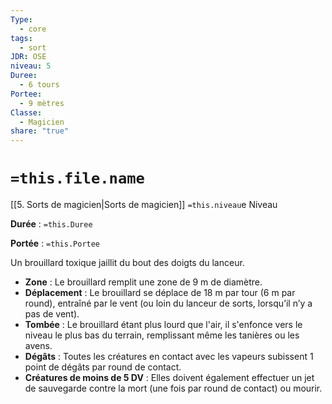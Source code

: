 ```yaml
---
Type:
  - core
tags:
  - sort
JDR: OSE
niveau: 5
Duree:
  - 6 tours
Portee:
  - 9 mètres
Classe:
  - Magicien
share: "true"
---
```

# `=this.file.name`  

[[5. Sorts de magicien|Sorts de magicien]] `=this.niveau`e Niveau

**Durée** : `=this.Duree` 

**Portée** : `=this.Portee`

Un brouillard toxique jaillit du bout des doigts du lanceur.

- **Zone** : Le brouillard remplit une zone de 9 m de diamètre.
- **Déplacement** : Le brouillard se déplace de 18 m par tour (6 m par round), entraîné par le vent (ou loin du lanceur de sorts, lorsqu’il n’y a pas de vent).
- **Tombée** : Le brouillard étant plus lourd que l'air, il s'enfonce vers le niveau le plus bas du terrain, remplissant même les tanières ou les avens.
- **Dégâts** : Toutes les créatures en contact avec les vapeurs subissent 1 point de dégâts par round de contact.
- **Créatures de moins de 5 DV** : Elles doivent également effectuer un jet de sauvegarde contre la mort (une fois par round de contact) ou mourir.